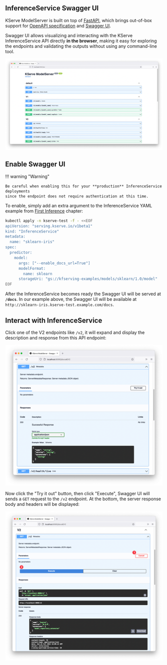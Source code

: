 ## InferenceService Swagger UI

KServe ModelServer is built on top of [FastAPI](https://github.com/tiangolo/fastapi), which brings out-of-box support for [OpenAPI specification](https://www.openapis.org/) and [Swagger UI](https://swagger.io/tools/swagger-ui/).

Swagger UI allows visualizing and interacting with the KServe InferenceService API directly **in the browser**, making it easy for exploring the endpoints and validating the outputs without using any command-line tool.

![KServe ModelServer Swagger UI](../images/swagger/kserve-swagger-ui.png)

## Enable Swagger UI

!!! warning "Warning"

    Be careful when enabling this for your **production** InferenceService deployments
    since the endpoint does not require authentication at this time.

To enable, simply add an extra argument to the InferenceService YAML example from [First Inference](../first_isvc) chapter:

```bash hl_lines="9"
kubectl apply -n kserve-test -f - <<EOF
apiVersion: "serving.kserve.io/v1beta1"
kind: "InferenceService"
metadata:
  name: "sklearn-iris"
spec:
  predictor:
    model:
      args: ["--enable_docs_url=True"]
      modelFormat:
        name: sklearn
      storageUri: "gs://kfserving-examples/models/sklearn/1.0/model"
EOF
```

After the InferenceService becomes ready the Swagger UI will be served at **`/docs`**. 
In our example above, the Swagger UI will be available at `http://sklearn-iris.kserve-test.example.com/docs`.

## Interact with InferenceService

Click one of the V2 endpoints like `/v2`, it will expand and display the description and response from this API endpoint:

![V2 Metadata](../images/swagger/v2-metadata.png)

Now click the "Try it out" button, then click "Execute", Swagger UI will sends a `GET` request to the `/v2` endpoint. At the bottom, the server response body and headers will be displayed:

![V2 Metadata](../images/swagger/v2-metadata-try-out.png)
